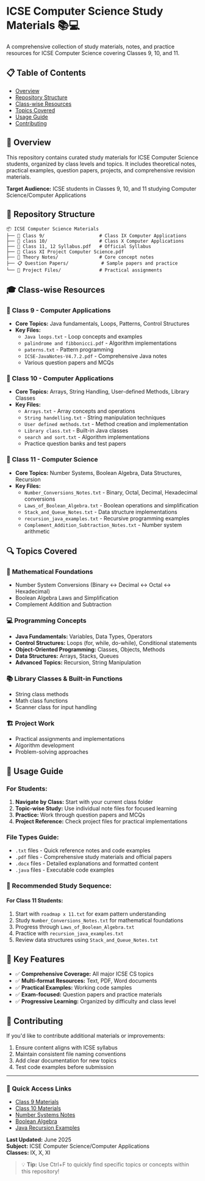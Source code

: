 # ICSE Computer Science Study Materials 📚💻

A comprehensive collection of study materials, notes, and practice resources for ICSE Computer Science covering Classes 9, 10, and 11.

## 📋 Table of Contents
- [Overview](#overview)
- [Repository Structure](#repository-structure)
- [Class-wise Resources](#class-wise-resources)
- [Topics Covered](#topics-covered)
- [Usage Guide](#usage-guide)
- [Contributing](#contributing)

## 🎯 Overview

This repository contains curated study materials for ICSE Computer Science students, organized by class levels and topics. It includes theoretical notes, practical examples, question papers, projects, and comprehensive revision materials.

**Target Audience:** ICSE students in Classes 9, 10, and 11 studying Computer Science/Computer Applications

## 📁 Repository Structure

```
📦 ICSE Computer Science Materials
├── 📂 Class 9/                    # Class IX Computer Applications
├── 📂 class 10/                   # Class X Computer Applications  
├── 📄 Class 11, 12 Syllabus.pdf   # Official Syllabus
├── 📄 Class XI Project Computer Science.pdf
├── 📝 Theory Notes/               # Core concept notes
├── 📋 Question Papers/            # Sample papers and practice
└── 🔧 Project Files/              # Practical assignments
```

## 🎓 Class-wise Resources

### 📘 Class 9 - Computer Applications
- **Core Topics:** Java fundamentals, Loops, Patterns, Control Structures
- **Key Files:**
  - `Java loops.txt` - Loop concepts and examples
  - `palindrome and fibbonicci.pdf` - Algorithm implementations
  - `paterns.txt` - Pattern programming
  - `ICSE-JavaNotes-V4.7.2.pdf` - Comprehensive Java notes
  - Various question papers and MCQs

### 📗 Class 10 - Computer Applications
- **Core Topics:** Arrays, String Handling, User-defined Methods, Library Classes
- **Key Files:**
  - `Arrays.txt` - Array concepts and operations
  - `String handelling.txt` - String manipulation techniques
  - `User defined methods.txt` - Method creation and implementation
  - `Library class.txt` - Built-in Java classes
  - `search and sort.txt` - Algorithm implementations
  - Practice question banks and test papers

### 📙 Class 11 - Computer Science
- **Core Topics:** Number Systems, Boolean Algebra, Data Structures, Recursion
- **Key Files:**
  - `Number_Conversions_Notes.txt` - Binary, Octal, Decimal, Hexadecimal conversions
  - `Laws_of_Boolean_Algebra.txt` - Boolean operations and simplification
  - `Stack_and_Queue_Notes.txt` - Data structure implementations
  - `recursion_java_examples.txt` - Recursive programming examples
  - `Complement_Addition_Subtraction_Notes.txt` - Number system arithmetic

## 🔍 Topics Covered

### 🧮 **Mathematical Foundations**
- Number System Conversions (Binary ↔ Decimal ↔ Octal ↔ Hexadecimal)
- Boolean Algebra Laws and Simplification
- Complement Addition and Subtraction

### 💻 **Programming Concepts**
- **Java Fundamentals:** Variables, Data Types, Operators
- **Control Structures:** Loops (for, while, do-while), Conditional statements
- **Object-Oriented Programming:** Classes, Objects, Methods
- **Data Structures:** Arrays, Stacks, Queues
- **Advanced Topics:** Recursion, String Manipulation

### 📚 **Library Classes & Built-in Functions**
- String class methods
- Math class functions
- Scanner class for input handling

### 🏗️ **Project Work**
- Practical assignments and implementations
- Algorithm development
- Problem-solving approaches

## 🚀 Usage Guide

### For Students:
1. **Navigate by Class:** Start with your current class folder
2. **Topic-wise Study:** Use individual note files for focused learning
3. **Practice:** Work through question papers and MCQs
4. **Project Reference:** Check project files for practical implementations

### File Types Guide:
- `.txt` files - Quick reference notes and code examples
- `.pdf` files - Comprehensive study materials and official papers
- `.docx` files - Detailed explanations and formatted content
- `.java` files - Executable code examples

### 📖 Recommended Study Sequence:

#### For Class 11 Students:
1. Start with `roadmap x 11.txt` for exam pattern understanding
2. Study `Number_Conversions_Notes.txt` for mathematical foundations
3. Progress through `Laws_of_Boolean_Algebra.txt`
4. Practice with `recursion_java_examples.txt`
5. Review data structures using `Stack_and_Queue_Notes.txt`

## 📝 Key Features

- ✅ **Comprehensive Coverage:** All major ICSE CS topics
- ✅ **Multi-format Resources:** Text, PDF, Word documents
- ✅ **Practical Examples:** Working code samples
- ✅ **Exam-focused:** Question papers and practice materials
- ✅ **Progressive Learning:** Organized by difficulty and class level

## 🤝 Contributing

If you'd like to contribute additional materials or improvements:
1. Ensure content aligns with ICSE syllabus
2. Maintain consistent file naming conventions
3. Add clear documentation for new topics
4. Test code examples before submission

---

### 📌 Quick Access Links
- [Class 9 Materials](./Class%209/)
- [Class 10 Materials](./class%2010/)
- [Number Systems Notes](./Number_Conversions_Notes.txt)
- [Boolean Algebra](./Laws_of_Boolean_Algebra.txt)
- [Java Recursion Examples](./recursion_java_examples.txt)

**Last Updated:** June 2025  
**Subject:** ICSE Computer Science/Computer Applications  
**Classes:** IX, X, XI

> 💡 **Tip:** Use Ctrl+F to quickly find specific topics or concepts within this repository!
